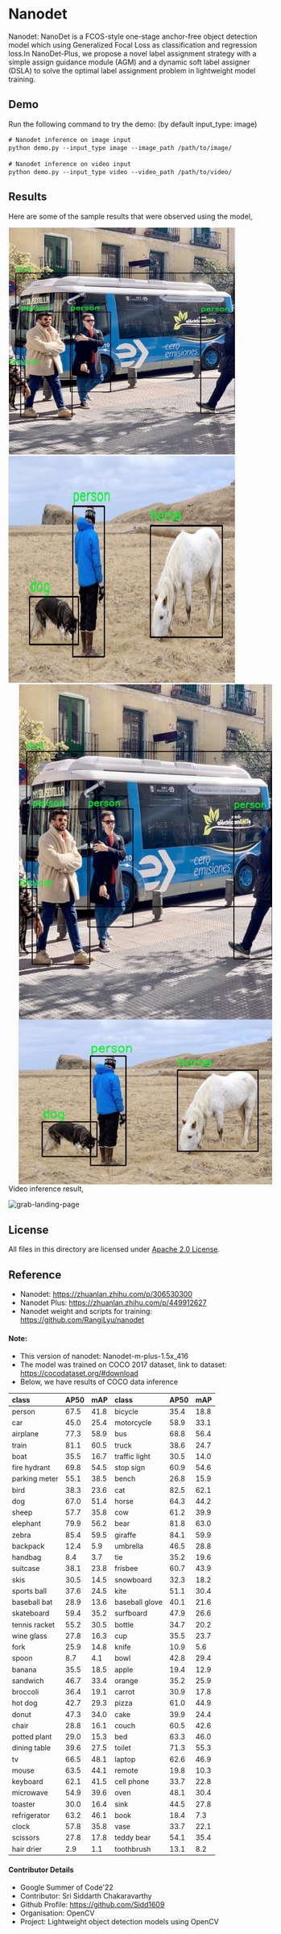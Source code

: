 # Nanodet

Nanodet: NanoDet is a FCOS-style one-stage anchor-free object detection model which using Generalized Focal Loss as classification and regression loss.In NanoDet-Plus, we propose a novel label assignment strategy with a simple assign guidance module (AGM) and a dynamic soft label assigner (DSLA) to solve the optimal label assignment problem in lightweight model training.


## Demo

Run the following command to try the demo: (by default input_type: image)
```shell
# Nanodet inference on image input
python demo.py --input_type image --image_path /path/to/image/

# Nanodet inference on video input
python demo.py --input_type video --video_path /path/to/video/
```


## Results
Here are some of the sample results that were observed using the model,

<div class="row">
  <div class="column">
    <img src="./results/TestResult4.png" width="450" height="450">
  </div>
  <div class="column">
    <img src="./results/TestResult5.png" width="450" height="450">
  </div>

<img align="left" src="./results/TestResult4.png" alt="COCO_Result_1" title="COCO_Result_1" hspace="20"/>
<img align="left" src="./results/TestResult5.png" alt="COCO_Result_2" title="COCO_Result_2" hspace="20"/>

<br/><br/><br/><br/><br/>
  
Video inference result,

![grab-landing-page](https://github.com/Sidd1609/opencv_zoo/blob/master/models/object_detection_nanodet/results/TestResultV3.gif)


## License

All files in this directory are licensed under [Apache 2.0 License](./LICENSE).


## Reference

- Nanodet: https://zhuanlan.zhihu.com/p/306530300
- Nanodet Plus: https://zhuanlan.zhihu.com/p/449912627
- Nanodet weight and scripts for training: https://github.com/RangiLyu/nanodet


#### Note:
- This version of nanodet: Nanodet-m-plus-1.5x_416
- The model was trained on COCO 2017 dataset, link to dataset: https://cocodataset.org/#download
- Below, we have results of COCO data inference

| class         | AP50   | mAP   | class          | AP50   | mAP   |
|:--------------|:-------|:------|:---------------|:-------|:------|
| person        | 67.5   | 41.8  | bicycle        | 35.4   | 18.8  |
| car           | 45.0   | 25.4  | motorcycle     | 58.9   | 33.1  |
| airplane      | 77.3   | 58.9  | bus            | 68.8   | 56.4  |
| train         | 81.1   | 60.5  | truck          | 38.6   | 24.7  |
| boat          | 35.5   | 16.7  | traffic light  | 30.5   | 14.0  |
| fire hydrant  | 69.8   | 54.5  | stop sign      | 60.9   | 54.6  |
| parking meter | 55.1   | 38.5  | bench          | 26.8   | 15.9  |
| bird          | 38.3   | 23.6  | cat            | 82.5   | 62.1  |
| dog           | 67.0   | 51.4  | horse          | 64.3   | 44.2  |
| sheep         | 57.7   | 35.8  | cow            | 61.2   | 39.9  |
| elephant      | 79.9   | 56.2  | bear           | 81.8   | 63.0  |
| zebra         | 85.4   | 59.5  | giraffe        | 84.1   | 59.9  |
| backpack      | 12.4   | 5.9   | umbrella       | 46.5   | 28.8  |
| handbag       | 8.4    | 3.7   | tie            | 35.2   | 19.6  |
| suitcase      | 38.1   | 23.8  | frisbee        | 60.7   | 43.9  |
| skis          | 30.5   | 14.5  | snowboard      | 32.3   | 18.2  |
| sports ball   | 37.6   | 24.5  | kite           | 51.1   | 30.4  |
| baseball bat  | 28.9   | 13.6  | baseball glove | 40.1   | 21.6  |
| skateboard    | 59.4   | 35.2  | surfboard      | 47.9   | 26.6  |
| tennis racket | 55.2   | 30.5  | bottle         | 34.7   | 20.2  |
| wine glass    | 27.8   | 16.3  | cup            | 35.5   | 23.7  |
| fork          | 25.9   | 14.8  | knife          | 10.9   | 5.6   |
| spoon         | 8.7    | 4.1   | bowl           | 42.8   | 29.4  |
| banana        | 35.5   | 18.5  | apple          | 19.4   | 12.9  |
| sandwich      | 46.7   | 33.4  | orange         | 35.2   | 25.9  |
| broccoli      | 36.4   | 19.1  | carrot         | 30.9   | 17.8  |
| hot dog       | 42.7   | 29.3  | pizza          | 61.0   | 44.9  |
| donut         | 47.3   | 34.0  | cake           | 39.9   | 24.4  |
| chair         | 28.8   | 16.1  | couch          | 60.5   | 42.6  |
| potted plant  | 29.0   | 15.3  | bed            | 63.3   | 46.0  |
| dining table  | 39.6   | 27.5  | toilet         | 71.3   | 55.3  |
| tv            | 66.5   | 48.1  | laptop         | 62.6   | 46.9  |
| mouse         | 63.5   | 44.1  | remote         | 19.8   | 10.3  |
| keyboard      | 62.1   | 41.5  | cell phone     | 33.7   | 22.8  |
| microwave     | 54.9   | 39.6  | oven           | 48.1   | 30.4  |
| toaster       | 30.0   | 16.4  | sink           | 44.5   | 27.8  |
| refrigerator  | 63.2   | 46.1  | book           | 18.4   | 7.3   |
| clock         | 57.8   | 35.8  | vase           | 33.7   | 22.1  |
| scissors      | 27.8   | 17.8  | teddy bear     | 54.1   | 35.4  |
| hair drier    | 2.9    | 1.1   | toothbrush     | 13.1   | 8.2   |


#### Contributor Details
- Google Summer of Code'22
- Contributor: Sri Siddarth Chakaravarthy
- Github Profile: https://github.com/Sidd1609
- Organisation: OpenCV
- Project: Lightweight object detection models using OpenCV 
